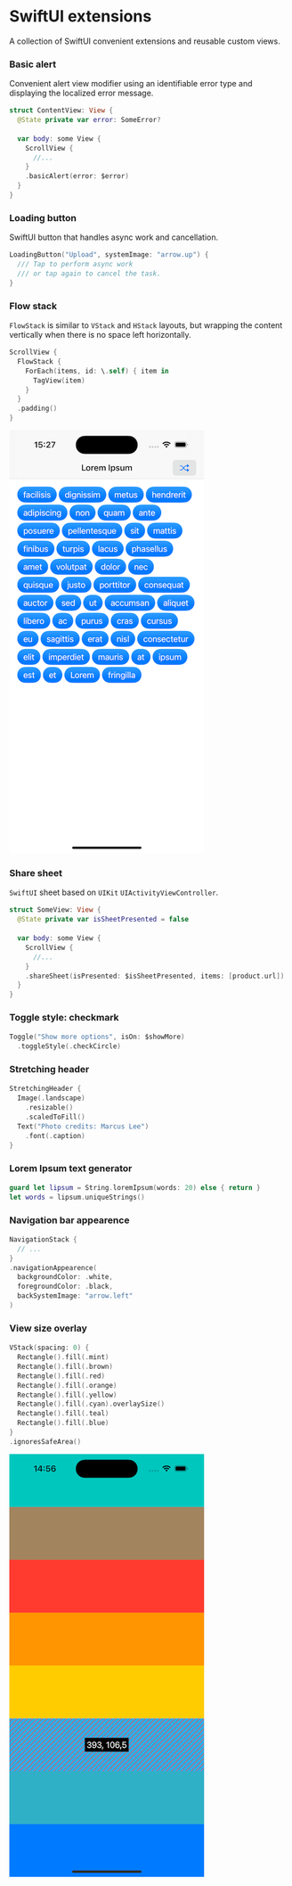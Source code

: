 # SwiftUI extensions

A collection of SwiftUI convenient extensions and reusable custom views.

### Basic alert

Convenient alert view modifier using an identifiable error type and displaying the localized error message.

```swift
struct ContentView: View {
  @State private var error: SomeError?
  
  var body: some View {
    ScrollView {
      //...
    }
    .basicAlert(error: $error)
  }
}
```

### Loading button

SwiftUI button that handles async work and cancellation.

```swift
LoadingButton("Upload", systemImage: "arrow.up") {
  /// Tap to perform async work 
  /// or tap again to cancel the task.
}
```

### Flow stack

`FlowStack` is similar to `VStack` and `HStack` layouts, but wrapping the content vertically when there is no space left horizontally. 

```swift
ScrollView {
  FlowStack {
    ForEach(items, id: \.self) { item in
      TagView(item)
    }
  }
  .padding()
}
```
![Screenshot](simulator-flow-stack.png)

### Share sheet

`SwiftUI` sheet based on `UIKit` `UIActivityViewController`.

```swift
struct SomeView: View {
  @State private var isSheetPresented = false
  
  var body: some View {
    ScrollView {
      //...
    }
    .shareSheet(isPresented: $isSheetPresented, items: [product.url])
  }
}
```

### Toggle style: checkmark

```swift
Toggle("Show more options", isOn: $showMore)
  .toggleStyle(.checkCircle)
```

### Stretching header

```swift
StretchingHeader {
  Image(.landscape)
    .resizable()
    .scaledToFill()
  Text("Photo credits: Marcus Lee")
    .font(.caption)
}
```

### Lorem Ipsum text generator

```swift
guard let lipsum = String.loremIpsum(words: 20) else { return }
let words = lipsum.uniqueStrings()
```

### Navigation bar appearence

```swift
NavigationStack {
  // ...
}
.navigationAppearence(
  backgroundColor: .white,
  foregroundColor: .black,
  backSystemImage: "arrow.left"
)
```

### View size overlay

```swift
VStack(spacing: 0) {
  Rectangle().fill(.mint)
  Rectangle().fill(.brown)
  Rectangle().fill(.red)
  Rectangle().fill(.orange)
  Rectangle().fill(.yellow)
  Rectangle().fill(.cyan).overlaySize()
  Rectangle().fill(.teal)
  Rectangle().fill(.blue)
}
.ignoresSafeArea()
```
![Screenshot](simulator-overlay-size.png)
